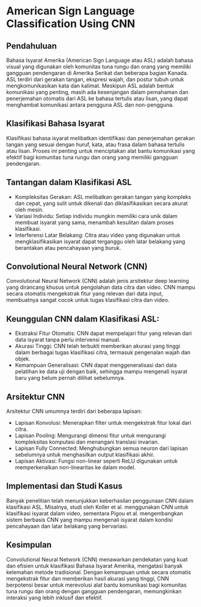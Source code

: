 # American Sign Language Classification Using CNN
## Pendahuluan
Bahasa Isyarat Amerika (American Sign Language atau ASL) adalah bahasa visual yang digunakan oleh komunitas tuna rungu dan orang yang memiliki gangguan pendengaran di Amerika Serikat dan beberapa bagian Kanada. ASL terdiri dari gerakan tangan, ekspresi wajah, dan postur tubuh untuk mengkomunikasikan kata dan kalimat. Meskipun ASL adalah bentuk komunikasi yang penting, masih ada kesenjangan dalam pemahaman dan penerjemahan otomatis dari ASL ke bahasa tertulis atau lisan, yang dapat menghambat komunikasi antara pengguna ASL dan non-pengguna.

## Klasifikasi Bahasa Isyarat
Klasifikasi bahasa isyarat melibatkan identifikasi dan penerjemahan gerakan tangan yang sesuai dengan huruf, kata, atau frasa dalam bahasa tertulis atau lisan. Proses ini penting untuk menciptakan alat bantu komunikasi yang efektif bagi komunitas tuna rungu dan orang yang memiliki gangguan pendengaran.

## Tantangan dalam Klasifikasi ASL
- Kompleksitas Gerakan: ASL melibatkan gerakan tangan yang kompleks dan cepat, yang sulit untuk dikenali dan diklasifikasikan secara akurat oleh mesin.
- Variasi Individu: Setiap individu mungkin memiliki cara unik dalam membuat isyarat yang sama, menambah kesulitan dalam proses klasifikasi.
- Interferensi Latar Belakang: Citra atau video yang digunakan untuk mengklasifikasikan isyarat dapat terganggu oleh latar belakang yang berantakan atau pencahayaan yang buruk.

## Convolutional Neural Network (CNN)
Convolutional Neural Network (CNN) adalah jenis arsitektur deep learning yang dirancang khusus untuk pengolahan data citra dan video. CNN mampu secara otomatis mengekstrak fitur yang relevan dari data input, membuatnya sangat cocok untuk tugas klasifikasi citra dan video.

## Keunggulan CNN dalam Klasifikasi ASL:
- Ekstraksi Fitur Otomatis: CNN dapat mempelajari fitur yang relevan dari data isyarat tanpa perlu intervensi manual.
- Akurasi Tinggi: CNN telah terbukti memberikan akurasi yang tinggi dalam berbagai tugas klasifikasi citra, termasuk pengenalan wajah dan objek.
- Kemampuan Generalisasi: CNN dapat menggeneralisasi dari data pelatihan ke data uji dengan baik, sehingga mampu mengenali isyarat baru yang belum pernah dilihat sebelumnya.


## Arsitektur CNN
Arsitektur CNN umumnya terdiri dari beberapa lapisan:
- Lapisan Konvolusi: Menerapkan filter untuk mengekstrak fitur lokal dari citra.
- Lapisan Pooling: Mengurangi dimensi fitur untuk mengurangi kompleksitas komputasi dan menangani translasi invarian.
- Lapisan Fully Connected: Menghubungkan semua neuron dari lapisan sebelumnya untuk menghasilkan output klasifikasi akhir.
- Lapisan Aktivasi: Fungsi non-linear seperti ReLU digunakan untuk memperkenalkan non-linearitas ke dalam model.

## Implementasi dan Studi Kasus
Banyak penelitian telah menunjukkan keberhasilan penggunaan CNN dalam klasifikasi ASL. Misalnya, studi oleh Koller et al. menggunakan CNN untuk klasifikasi isyarat dalam video, sementara Pigou et al. mengembangkan sistem berbasis CNN yang mampu mengenali isyarat dalam kondisi pencahayaan dan latar belakang yang bervariasi.

## Kesimpulan
Convolutional Neural Network (CNN) menawarkan pendekatan yang kuat dan efisien untuk klasifikasi Bahasa Isyarat Amerika, mengatasi banyak kelemahan metode tradisional. Dengan kemampuan untuk secara otomatis mengekstrak fitur dan memberikan hasil akurasi yang tinggi, CNN berpotensi besar untuk merevolusi alat bantu komunikasi bagi komunitas tuna rungu dan orang dengan gangguan pendengaran, memungkinkan interaksi yang lebih inklusif dan efektif.
